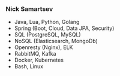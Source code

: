 ### Nick Samartsev 


<!-- **smrzvns/smrzvns** is a ✨ _special_ ✨ repository because its `README.md` (this file) appears on your GitHub profile. -->

<!-- Here are some ideas to get you started: -->

<!-- - 🔭 I’m currently working on  -->
<!-- - 🌱 I’m currently learning Cloud Technologies. -->
<!-- - 👯 I’m looking to collaborate on ... -->
<!-- - 💬 Ask me about ... -->
<!-- - 📫 How to reach me: [write me mail](mailto:samartsevnikita@gmail.com) -->
<!-- - 😄 Pronouns: ... -->
<!-- - ⚡ Fun fact: ... -->

- Java, Lua, Python, Golang
- Spring (Boot, Cloud, Data JPA, Security)
- SQL (PostgreSQL, MySQL)
- NoSQL (Elasticsearch, MongoDb)
- Openresty (Nginx), ELK
- RabbitMQ, Kafka
- Docker,  Kubernetes
- Bash, Linux
